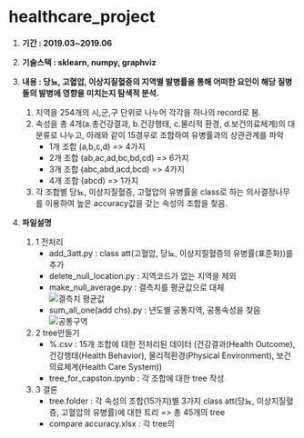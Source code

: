 # healthcare_project

1. **기간 : 2019.03~2019.06**

2. **기술스택 : sklearn, numpy, graphviz**

3. **내용 : 당뇨, 고혈압, 이상지질혈증의 지역별 발병률을 통해 어떠한 요인이 해당 질병들의 발병에 영향을 미치는지 탐색적 분석.**

    1. 지역을 254개의 시,군,구 단위로 나누어 각각을 하나의 record로 봄.
    2. 속성을 총 4개(a.총건강결과, b.건강행태, c.물리적 환경, d.보건의료체계)의 대분류로 나누고, 아래와 같이 15경우로 조합하여 유병률과의 상관관계를 파악
        - 1개 조합 (a,b,c,d) => 4가지
        - 2개 조합 (ab,ac,ad,bc,bd,cd) => 6가지
        - 3개 조합 (abc,abd,acd,bcd) => 4가지
        - 4개 조합 (abcd) => 1가지
    3. 각 조합별 당뇨, 이상지질혈증, 고혈압의 유병률을 class로 하는 의사결정나무를 이용하여 높은 accuracy값을 갖는 속성의 조합을 찾음.
  
4. **파일설명**  
    1. 1 전처리
        - add_3att.py : class att(고혈압, 당뇨, 이상지질혈증의 유병률(표준화))를 추가
        - delete_null_location.py : 지역코드가 없는 지역을 제외
        - make_null_average.py : 결측치를 평균값으로 대체  
        ![결측치 평균값](https://user-images.githubusercontent.com/50386280/80488073-c3215f80-8998-11ea-9890-bd8481771c46.jpg)
        - sum_all_one(add chs).py : 년도별 공통지역, 공통속성을 찾음
        ![공통구역](https://user-images.githubusercontent.com/50386280/80488315-18f60780-8999-11ea-85c1-499254ec4d2a.jpg)
    2. 2 tree만들기
        - %.csv : 15개 조합에 대한 전처리된 데이터 (건강결과(Health Outcome), 건강행태(Health Behavior), 물리적환경(Physical Environment), 보건의료체계(Health Care System)) 
        - tree_for_capston.ipynb : 각 조합에 대한 tree 작성
    3. 3 결론
        - tree.folder : 각 속성의 조합(15가지)별 3가지 class att(당뇨, 이상지질혈증, 고혈압의 유병률)에 대한 트리 => 총 45개의 tree
        - compare accuracy.xlsx : 각 tree의 
 
